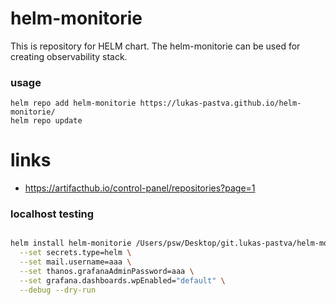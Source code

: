 # helm-monitorie

This is repository for HELM chart.
The helm-monitorie can be used for creating observability stack.

### usage

```
helm repo add helm-monitorie https://lukas-pastva.github.io/helm-monitorie/
helm repo update
```

# links

- https://artifacthub.io/control-panel/repositories?page=1

### localhost testing
```bash

helm install helm-monitorie /Users/psw/Desktop/git.lukas-pastva/helm-monitorie/chart \
  --set secrets.type=helm \
  --set mail.username=aaa \
  --set thanos.grafanaAdminPassword=aaa \
  --set grafana.dashboards.wpEnabled="default" \
  --debug --dry-run

```